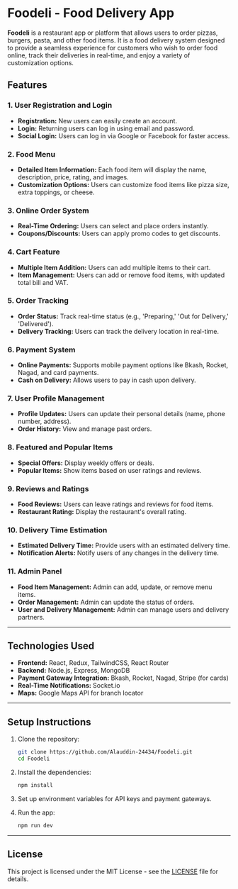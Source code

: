 # Foodeli - Food Delivery App

**Foodeli** is a restaurant app or platform that allows users to order pizzas, burgers, pasta, and other food items. It is a food delivery system designed to provide a seamless experience for customers who wish to order food online, track their deliveries in real-time, and enjoy a variety of customization options. 

## Features

### 1. **User Registration and Login**
- **Registration:** New users can easily create an account.
- **Login:** Returning users can log in using email and password.
- **Social Login:** Users can log in via Google or Facebook for faster access.

### 2. **Food Menu**
- **Detailed Item Information:** Each food item will display the name, description, price, rating, and images.
- **Customization Options:** Users can customize food items like pizza size, extra toppings, or cheese.

### 3. **Online Order System**
- **Real-Time Ordering:** Users can select and place orders instantly.
- **Coupons/Discounts:** Users can apply promo codes to get discounts.

### 4. **Cart Feature**
- **Multiple Item Addition:** Users can add multiple items to their cart.
- **Item Management:** Users can add or remove food items, with updated total bill and VAT.

### 5. **Order Tracking**
- **Order Status:** Track real-time status (e.g., 'Preparing,' 'Out for Delivery,' 'Delivered').
- **Delivery Tracking:** Users can track the delivery location in real-time.

### 6. **Payment System**
- **Online Payments:** Supports mobile payment options like Bkash, Rocket, Nagad, and card payments.
- **Cash on Delivery:** Allows users to pay in cash upon delivery.

### 7. **User Profile Management**
- **Profile Updates:** Users can update their personal details (name, phone number, address).
- **Order History:** View and manage past orders.

### 8. **Featured and Popular Items**
- **Special Offers:** Display weekly offers or deals.
- **Popular Items:** Show items based on user ratings and reviews.

### 9. **Reviews and Ratings**
- **Food Reviews:** Users can leave ratings and reviews for food items.
- **Restaurant Rating:** Display the restaurant's overall rating.

### 10. **Delivery Time Estimation**
- **Estimated Delivery Time:** Provide users with an estimated delivery time.
- **Notification Alerts:** Notify users of any changes in the delivery time.

### 11. **Admin Panel**
- **Food Item Management:** Admin can add, update, or remove menu items.
- **Order Management:** Admin can update the status of orders.
- **User and Delivery Management:** Admin can manage users and delivery partners.

---

## Technologies Used

- **Frontend:** React, Redux, TailwindCSS, React Router
- **Backend:** Node.js, Express, MongoDB
- **Payment Gateway Integration:** Bkash, Rocket, Nagad, Stripe (for cards)
- **Real-Time Notifications:** Socket.io
- **Maps:** Google Maps API for branch locator

---

## Setup Instructions

1. Clone the repository:

    ```bash
    git clone https://github.com/Alauddin-24434/Foodeli.git
    cd Foodeli
    ```

2. Install the dependencies:

    ```bash
    npm install
    ```

3. Set up environment variables for API keys and payment gateways.
   
4. Run the app:

    ```bash
    npm run dev
    ```

---

## License

This project is licensed under the MIT License - see the [LICENSE](LICENSE) file for details.
